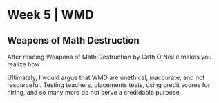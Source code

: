 # Week 5 | WMD
## Weapons of Math Destruction

After reading Weapons of Math Destruction by Cath O'Neil it makes you realize how 













Ultimately, I would argue that WMD are unethical, inaccurate, and not resourceful. Testing teachers, placements tests, using credit scores for hiring, and so many more do not serve a credidable purpose. 

<!--This assignment should have been done in atom, but since I am using mac it does not work so I have to do it through github--!>
